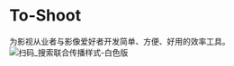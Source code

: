 # To-Shoot
为影视从业者与影像爱好者开发简单、方便、好用的效率工具。
![扫码_搜索联合传播样式-白色版](https://user-images.githubusercontent.com/59152493/132125339-ec07f733-4e9b-4d17-bd1d-2a76c2941edd.png)

